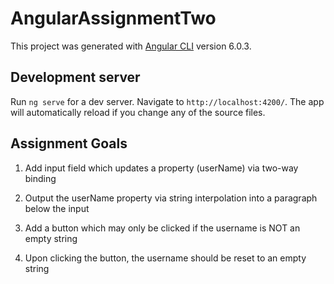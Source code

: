 # AngularAssignmentTwo

This project was generated with [Angular CLI](https://github.com/angular/angular-cli) version 6.0.3.

## Development server

Run `ng serve` for a dev server. Navigate to `http://localhost:4200/`. The app will automatically reload if you change any of the source files.

## Assignment Goals

1. Add input field which updates a property (userName) via two-way binding

2. Output the userName property via string interpolation into a paragraph below the input

3. Add a button which may only be clicked if the username is NOT an empty string

4. Upon clicking the button, the username should be reset to an empty string

